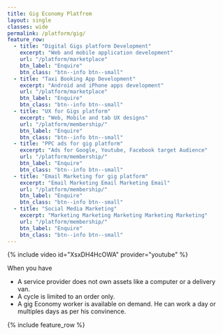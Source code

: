 ```yaml
---
title: Gig Economy Platfrom
layout: single
classes: wide
permalink: /platform/gig/
feature_row:
  - title: "Digital Gigs platform Development"
    excerpt: "Web and mobile application development"
    url: "/platform/marketplace"
    btn_label: "Enquire"
    btn_class: "btn--info btn--small"
  - title: "Taxi Booking App Development"
    excerpt: "Android and iPhone apps development"
    url: "/platform/marketplace"
    btn_label: "Enquire"
    btn_class: "btn--info btn--small"
  - title: "UX for Gigs platform"
    excerpt: "Web, Mobile and tab UX designs"
    url: "/platform/membership/"
    btn_label: "Enquire"
    btn_class: "btn--info btn--small"
  - title: "PPC ads for gig platform"
    excerpt: "Ads for Google, Youtube, Facebook target Audience"
    url: "/platform/membership/"
    btn_label: "Enquire"
    btn_class: "btn--info btn--small"
  - title: "Email Marketing for gig platform"
    excerpt: "Email Marketing Email Marketing Email"
    url: "/platform/membership/"
    btn_label: "Enquire"
    btn_class: "btn--info btn--small"
  - title: "Social Media Marketing"
    excerpt: "Marketing Marketing Marketing Marketing Marketing"
    url: "/platform/membership/"
    btn_label: "Enquire"
    btn_class: "btn--info btn--small"
---
```


{% include video id="XsxDH4HcOWA" provider="youtube" %}

When you have
- A service provider does not own assets like a computer or a delivery van.
- A cycle is limited to an order only.
- A gig Economy worker is available on demand. He can work a day or multiples days as per his convinence.

{% include feature_row %}
